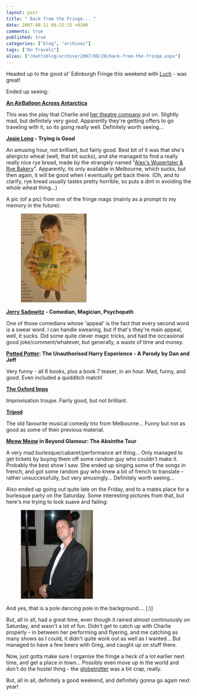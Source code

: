```yaml
---
layout: post
title: " Back from the Fringe... "
date: 2007-08-21 06:22:32 +0100
comments: true
published: true
categories: ["blog", "archives"]
tags: ["On Travels"]
alias: ["/mattsblog/archive/2007/08/20/back-from-the-fringe.aspx"]
---
```

<!-- more -->

<p>Headed up to the good ol' Edinburgh Fringe this weekend with <a href="http://www.getjealous.com/ldileonardo">Luch</a> - was great!</p>
<p>Ended up seeing:</p>
<p><a href="http://www.edfringe.com/shows/detail.php?action=shows&amp;id=3932"><strong>An AirBalloon Across Antarctica</strong></a></p>
<p>This was the play that Charlie and <a href="http://www.threetoaroom.com/">her theatre company</a> put on. Slightly mad, but definitely very good. Apparently they're getting offers to go traveling with it, so its going really well. Definitely worth seeing...</p>

<p><a href="http://www.edfringe.com/shows/detail.php?action=shows&amp;id=5774"><strong>Josie Long</strong></a><strong>&nbsp;- Trying is Good</strong></p>
<p>An amusing hour, not brilliant, but fairly good. Best bit of it was that she's allergicto wheat (well, that bit sucks), and she managed to find a really really nice rye bread, made by the strangely named "<a href="http://www.knoxbusinessdirect.com.au/Emem/Pub/EMemProfile.asp?lngMemID=-729000671">Alex's Wupertaler &amp; Rye Bakery</a>".&nbsp;Apparently, its only available in Melbourne, which sucks, but then again, it will be good when I eventually get back there. (Oh, and to clarify, rye bread usually tastes pretty horrible, so puts a dint in avoiding the whole wheat thing...)</p>
<p>A pic (of a pic) from one of the fringe mags&nbsp;(mainly as a prompt to my memory in the future): </p>
<figure>
    <a href="/images/BackfromtheFringe_12195/IMG_3829a.jpg" atomicselection="true">
      <img height="240" alt="IMG_3829a" src="/images/BackfromtheFringe_12195/IMG_3829a.jpg" width="178">
    </a>
</figure>

<p><a href="http://www.edfringe.com/shows/detail.php?action=shows&amp;id=4866"><strong>Jerry Sadowitz</strong></a><strong>&nbsp;- Comedian, Magician, Psychopath</strong></p>
<p>One of those comedians whose 'appeal' is the fact that every second word is a swear word. I can handle swearing, but if that's they're main appeal, well, it sucks. Did some quite clever magic tricks, and had the occasional good joke/comment/whatever, but generally, a waste of time and money.&nbsp;</p>

<p><a href="http://www.edfringe.com/shows/detail.php?action=shows&amp;id=5355"><strong>Potted Potter</strong></a><strong>: The Unauthorised Harry Experience - A Parody by Dan and Jeff</strong></p>
<p>Very funny - all 6 books, plus a book 7 teaser, in an hour. Mad, funny, and good. Even included&nbsp;a quidditch match! </p>

<p><a href="http://www.edfringe.com/shows/detail.php?action=shows&amp;id=5274"><strong>The Oxford Imps</strong></a></p>
<p>Improvisation troupe. Fairly good, but not brilliant.</p>

<p><a href="http://www.edfringe.com/shows/detail.php?action=shows&amp;id=5763"><strong>Tripod</strong></a></p>
<p>The old favourite musical comedy trio from Melbourne... Funny but not as good as some of their previous material.</p>

<p><a href="http://www.edfringe.com/shows/detail.php?action=shows&amp;id=5114"><strong>Meow Meow</strong></a><strong> in Beyond Glamour: The Absinthe Tour</strong></p>
<p>A very mad burlesque/cabaret/performance art thing... Only managed to get tickets by buying them off some random guy who couldn't make it. Probably the best show I saw. She ended up singing some of the songs in french, and got some random guy who knew a bit of french to translate - rather unsuccessfully, but very amusingly... Definitely worth seeing...</p>
<p>Also ended up going out quite late on the Friday, and to a mates place for a burlesque party on the Saturday. Some interesting pictures from that, but here's me trying to look suave and failing:</p>
<figure>
    <a href="/images/BackfromtheFringe_12195/IMG_3824a.jpg" atomicselection="true">
      <img height="240" alt="IMG_3824a" src="/images/BackfromtheFringe_12195/IMG_3824a.jpg" width="195">
    </a>
</figure>
<p>And yes, that is a pole dancing pole in the background.... [:)]</p>
<p>But, all in all, had a great time, even though it rained almost continuously on Saturday, and wasn't a lot of fun. Didn't get to catch up with Charlie properly - in between her performing and flyering, and me catching as many shows as&nbsp;I could, it didn't quite work out as well as I wanted... But managed to have a few beers with Greg, and caught up on stuff there.</p>
<p>Now, just gotta make sure I organise the fringe a heck of a lot earlier next time, and get a place in town... Possibly even move up in the world and don't do the hostel thing - the <a href="http://www.globetrotterinns.com/english/index.php">globetrotter</a> was a bit crap, really. </p>
<p>But, all in all, definitely a good weekend, and definitely gonna go again next year!</p>
